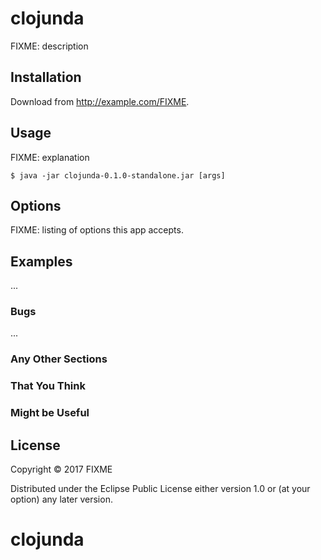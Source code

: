 # clojunda

FIXME: description

## Installation

Download from http://example.com/FIXME.

## Usage

FIXME: explanation

    $ java -jar clojunda-0.1.0-standalone.jar [args]

## Options

FIXME: listing of options this app accepts.

## Examples

...

### Bugs

...

### Any Other Sections
### That You Think
### Might be Useful

## License

Copyright © 2017 FIXME

Distributed under the Eclipse Public License either version 1.0 or (at
your option) any later version.
# clojunda
